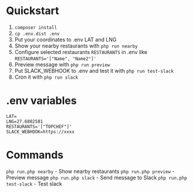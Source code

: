 # Quickstart

1. `composer install`
2. `cp .env.dist .env`
3. Put your coordinates to .env LAT and LNG
4. Show your nearby restaurants with `php run nearby`
5. Configure selected restaurants `RESTAURANTS` in .env like `RESTAURANTS='["Name", "Name2"]'` 
6. Preview message with `php run preview`
7. Put SLACK_WEBHOOK to .env and test it with `php run test-slack`
8. Cron it with `php run slack`

# .env variables 
```
LAT=
LNG=27.6802581
RESTAURANTS='["TOPCHEF"]'
SLACK_WEBHOOK=https://xxxx
```

# Commands 
`php run.php nearby` - Show nearby restaurants
`php run.php preview` - Preview message
`php run.php slack` - Send message to Slack
`php run.php test-slack` - Test slack

